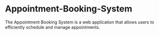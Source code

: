 # Appointment-Booking-System
The Appointment Booking System is a web application that allows users to efficiently schedule and manage appointments.
